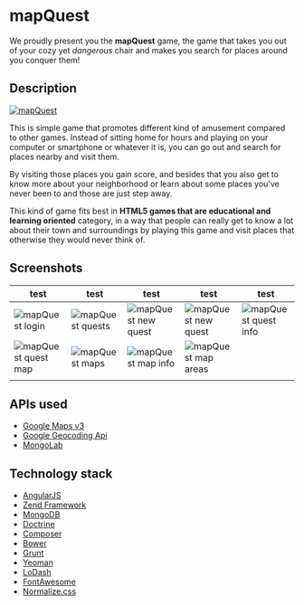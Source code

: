 # mapQuest

We proudly present you the **mapQuest** game, the game that takes you out of your cozy yet *dangerous* chair and makes
you search for places around you conquer them!

## Description

[![mapQuest](http://mapquest.kamilica.koding.io/images//images/logo.png?raw=true "mapQuest")](http://mapquest.kamilica.koding.io/)

This is simple game that promotes different kind of amusement compared to other games.
Instead of sitting home for hours and playing on your computer or smartphone or whatever it is, you can go out and search
for places nearby and visit them.

By visiting those places you gain score, and besides that you also get to know more about
your neighborhood or learn about some places you've never been to and those are just step away.

This kind of game fits best in **HTML5 games that are educational and learning oriented** category,
in a way that people can really get to know a lot about their town and surroundings
by playing this game and visit places that otherwise they would never think of.

## Screenshots


| test  | test  | test  | test  | test  |
|---|---|---|---|---|
|  ![mapQuest login](http://mapquest.kamilica.koding.io/images/screenshots/mapquest-login.png "mapQuest login") |  ![mapQuest quests](http://mapquest.kamilica.koding.io/images/screenshots/mapquest-quests.png "mapQuest quests") |  ![mapQuest new quest](http://mapquest.kamilica.koding.io/images/screenshots/mapquest-new-quest.png "mapQuest new quest") | ![mapQuest new quest](http://mapquest.kamilica.koding.io/images/screenshots/mapquest-new-quest-pick-the-date.png "mapQuest new quest")  |  ![mapQuest quest info](http://mapquest.kamilica.koding.io/images/screenshots/mapquest-quest-info.png "mapQuest quest info") |
|  ![mapQuest quest map](http://mapquest.kamilica.koding.io/images/screenshots/mapquest-quest-map.png "mapQuest quest map") | ![mapQuest maps](http://mapquest.kamilica.koding.io/images/screenshots/mapquest-maps.png "mapQuest maps")  | ![mapQuest map info](http://mapquest.kamilica.koding.io/images/screenshots/mapquest-map-info.png "mapQuest map info")  | ![mapQuest map areas](http://mapquest.kamilica.koding.io/images/screenshots/mapquest-map-map.png "mapQuest map areas")  |   |
|   |   |   |   |   |




## APIs used

- [Google Maps v3](https://developers.google.com/maps/documentation/javascript/)
- [Google Geocoding Api](https://developers.google.com/maps/documentation/geocoding/)
- [MongoLab](https://mongolab.com)

## Technology stack

- [AngularJS](https://angularjs.org/)
- [Zend Framework](http://framework.zend.com/)
- [MongoDB](http://www.mongodb.org/)
- [Doctrine](http://www.doctrine-project.org/)
- [Composer](https://getcomposer.org/)
- [Bower](http://bower.io/)
- [Grunt](http://gruntjs.com/)
- [Yeoman](http://yeoman.io/)
- [LoDash](https://lodash.com/)
- [FontAwesome](http://fortawesome.github.io/Font-Awesome/)
- [Normalize.css](http://necolas.github.io/normalize.css/)
